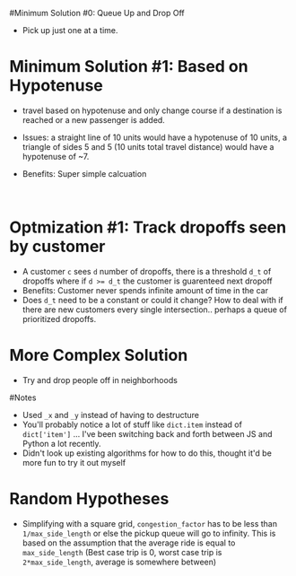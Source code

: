 #Minimum Solution #0: Queue Up and Drop Off

- Pick up just one at a time.





# Minimum Solution #1: Based on Hypotenuse

- travel based on hypotenuse and only change course if a destination is reached or a new passenger is added. 

- Issues: a straight line of 10 units would have a hypotenuse of 10 units, a triangle of sides 5 and 5 (10 units total travel distance) would have a hypotenuse of ~7. 

- Benefits: Super simple calcuation

  ​

# Optmization #1: Track dropoffs seen by customer

- A customer `c`  sees `d` number of dropoffs, there is a threshold `d_t`  of dropoffs where if `d >= d_t` the customer  is guarenteed next dropoff
- Benefits: Customer never spends infinite amount of time in the car
- Does `d_t` need to be a constant or could it change? How to deal with if there are new customers every single intersection.. perhaps a queue of prioritized dropoffs. 



# More Complex Solution

- Try and drop people off in neighborhoods







#Notes

- Used `_x` and `_y` instead of having to destructure
- You'll probably notice a lot of stuff like `dict.item` instead of `dict['item']` … I've been switching back and forth between JS and Python a lot recently. 
- Didn't look up existing algorithms for how to do this, thought it'd be more fun to try it out myself



# Random Hypotheses

- Simplifying with a square grid, `congestion_factor` has to be less than `1/max_side_length` or else the pickup queue will go to infinity. This is based on the assumption that the average ride is equal to `max_side_length` (Best case trip is 0, worst case trip is `2*max_side_length`, average is somewhere between)
